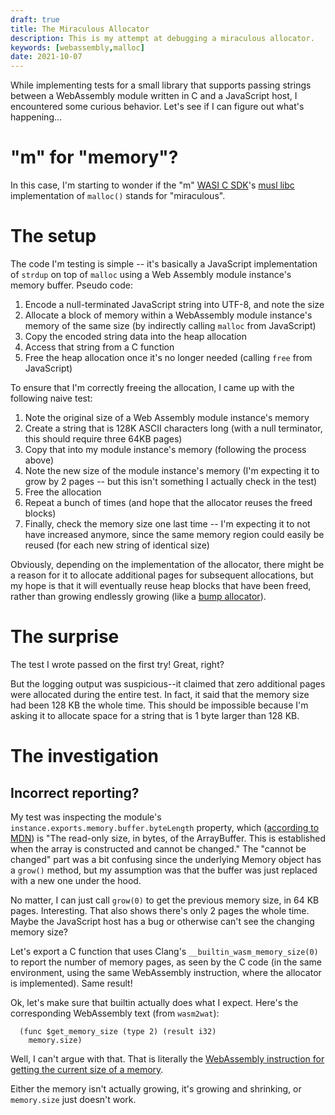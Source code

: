 ```yaml
---
draft: true
title: The Miraculous Allocator
description: This is my attempt at debugging a miraculous allocator.
keywords: [webassembly,malloc]
date: 2021-10-07
---
```

While implementing tests for a small library that supports passing strings between a WebAssembly module written in C and a JavaScript host, I encountered some curious behavior. Let's see if I can figure out what's happening...

# "m" for "memory"?
In this case, I'm starting to wonder if the "m" [WASI C SDK](https://github.com/WebAssembly/wasi-sdk)'s [musl libc](https://musl.libc.org/) implementation of `malloc()` stands for "miraculous".

# The setup
The code I'm testing is simple -- it's basically a JavaScript implementation of `strdup` on top of `malloc` using a Web Assembly module instance's memory buffer. Pseudo code:

1. Encode a null-terminated JavaScript string into UTF-8, and note the size
1. Allocate a block of memory within a WebAssembly module instance's memory of the same size (by indirectly calling `malloc` from JavaScript)
1. Copy the encoded string data into the heap allocation
1. Access that string from a C function
1. Free the heap allocation once it's no longer needed (calling `free` from JavaScript)

To ensure that I'm correctly freeing the allocation, I came up with the following naive test:

1. Note the original size of a Web Assembly module instance's memory
1. Create a string that is 128K ASCII characters long (with a null terminator, this should require three 64KB pages)
1. Copy that into my module instance's memory (following the process above)
1. Note the new size of the module instance's memory (I'm expecting it to grow by 2 pages -- but this isn't something I actually check in the test)
1. Free the allocation
1. Repeat a bunch of times (and hope that the allocator reuses the freed blocks)
1. Finally, check the memory size one last time -- I'm expecting it to not have increased anymore, since the same memory region could easily be reused (for each new string of identical size)

Obviously, depending on the implementation of the allocator, there might be a reason for it to allocate additional pages for subsequent allocations, but my hope is that it will eventually reuse heap blocks that have been freed, rather than growing endlessly growing (like a [bump allocator](http://dmitrysoshnikov.com/compilers/writing-a-memory-allocator/)).

# The surprise
The test I wrote passed on the first try! Great, right?

But the logging output was suspicious--it claimed that zero additional pages were allocated during the entire test. In fact, it said that the memory size had been 128 KB the whole time. This should be impossible because I'm asking it to allocate space for a string that is 1 byte larger than 128 KB.

# The investigation
## Incorrect reporting?
My test was inspecting the module's `instance.exports.memory.buffer.byteLength` property, which ([according to MDN](https://developer.mozilla.org/en-US/docs/Web/JavaScript/Reference/Global_Objects/ArrayBuffer)) is "The read-only size, in bytes, of the ArrayBuffer. This is established when the array is constructed and cannot be changed." The "cannot be changed" part was a bit confusing since the underlying Memory object has a `grow()` method, but my assumption was that the buffer was just replaced with a new one under the hood.

No matter, I can just call `grow(0)` to get the previous memory size, in 64 KB pages. Interesting. That also shows there's only 2 pages the whole time. Maybe the JavaScript host has a bug or otherwise can't see the changing memory size?

Let's export a C function that uses Clang's `__builtin_wasm_memory_size(0)` to report the number of memory pages, as seen by the C code (in the same environment, using the same WebAssembly instruction, where the allocator is implemented). Same result!

Ok, let's make sure that builtin actually does what I expect. Here's the corresponding WebAssembly text (from `wasm2wat`):

```wasm
  (func $get_memory_size (type 2) (result i32)
    memory.size)
```

Well, I can't argue with that. That is literally the [WebAssembly instruction for getting the current size of a memory](https://webassembly.github.io/spec/core/syntax/instructions.html#syntax-instr-memory).

Either the memory isn't actually growing, it's growing and shrinking, or `memory.size` just doesn't work.